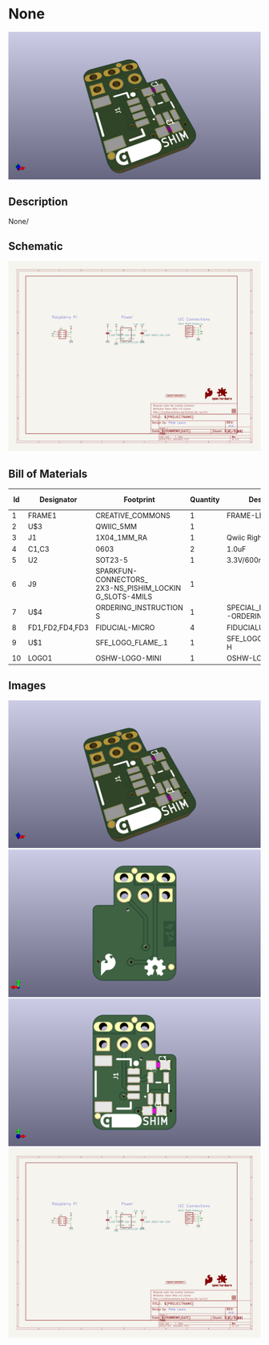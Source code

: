 # None
![None](version_current/working/working_3d.png)
## Description
None/
## Schematic
![None](version_current/working/working_schematic.png)
## Bill of Materials
| Id | Designator | Footprint | Quantity | Designation | Supplier and ref |  |
| --- | --- | --- | --- | --- | --- | --- |
| 1 | FRAME1 | CREATIVE_COMMONS | 1 | FRAME-LETTER |  |  |
| 2 | U$3 | QWIIC_5MM | 1 |  |  |  |
| 3 | J1 | 1X04_1MM_RA | 1 | Qwiic Right Angle |  |  |
| 4 | C1,C3 | 0603 | 2 | 1.0uF |  |  |
| 5 | U2 | SOT23-5 | 1 | 3.3V/600mA |  |  |
| 6 | J9 | SPARKFUN-CONNECTORS_<br>2X3-NS_PISHIM_LOCKIN<br>G_SLOTS-4MILS | 1 |  |  |  |
| 7 | U$4 | ORDERING_INSTRUCTION<br>S | 1 | SPECIAL_INSTRUCTIONS<br>-ORDERING |  |  |
| 8 | FD1,FD2,FD4,FD3 | FIDUCIAL-MICRO | 4 | FIDUCIALUFIDUCIAL |  |  |
| 9 | U$1 | SFE_LOGO_FLAME_.1 | 1 | SFE_LOGO_FLAME.1_INC<br>H |  |  |
| 10 | LOGO1 | OSHW-LOGO-MINI | 1 | OSHW-LOGOMINI |  |  |

## Images
![version_current/working/working_3d.png](version_current/working/working_3d.png)
![version_current/working/working_3d_back.png](version_current/working/working_3d_back.png)
![version_current/working/working_3d_front.png](version_current/working/working_3d_front.png)
![version_current/working/working_schematic.png](version_current/working/working_schematic.png)
